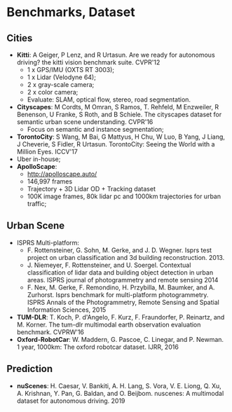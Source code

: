 # Benchmarks, Dataset

## Cities
- **Kitti**: A Geiger, P Lenz, and R Urtasun. Are we ready for autonomous driving? the kitti vision benchmark suite. CVPR'12
	- 1 x GPS/IMU (OXTS RT 3003);
	- 1 x Lidar (Velodyne 64);
	- 2 x gray-scale camera;
	- 2 x color camera;
	- Evaluate: SLAM, optical flow, stereo, road segmentation.
- **Cityscapes**: M Cordts, M Omran, S Ramos, T. Rehfeld, M Enzweiler, R Benenson, U Franke, S Roth, and B Schiele. The cityscapes dataset for semantic urban scene understanding. CVPR'16
	- Focus on semantic and instance segmentation;
- **TorontoCity**: S Wang, M Bai, G Mattyus, H Chu, W Luo, B Yang, J Liang, J Cheverie, S Fidler, R Urtasun. TorontoCity: Seeing the World with a Million Eyes. ICCV'17
- Uber in-house;
- **ApolloScape**:
	- http://apolloscape.auto/
	- 146,997 frames
	- Trajectory + 3D Lidar OD + Tracking dataset
	- 100K image frames, 80k lidar pc and 1000km trajectories for urban traffic;

## Urban Scene
- ISPRS Multi-platform:
	- F. Rottensteiner, G. Sohn, M. Gerke, and J. D. Wegner. Isprs test project on urban classification and 3d building reconstruction. 2013.
	- J. Niemeyer, F. Rottensteiner, and U. Soergel. Contextual classification of lidar data and building object detection in urban areas. ISPRS journal of photogrammetry and remote sensing 2014
	- F. Nex, M. Gerke, F. Remondino, H. Przybilla, M. Baumker, and A. Zurhorst. Isprs benchmark for multi-platform photogrammetry. ISPRS Annals of the Photogrammetry, Remote Sensing and Spatial Information Sciences, 2015
- **TUM-DLR**: T. Koch, P. d'Angelo, F. Kurz, F. Fraundorfer, P. Reinartz, and M. Korner. The tum-dlr multimodal earth observation evaluation benchmark. CVPRW'16
- **Oxford-RobotCar**: W. Maddern, G. Pascoe, C. Linegar, and P. Newman. 1 year, 1000km: The oxford robotcar dataset. IJRR, 2016

## Prediction
- **nuScenes**: H. Caesar, V. Bankiti, A. H. Lang, S. Vora, V. E. Liong, Q. Xu, A. Krishnan, Y. Pan, G. Baldan, and O. Beijbom. nuscenes: A multimodal dataset for autonomous driving. 2019
